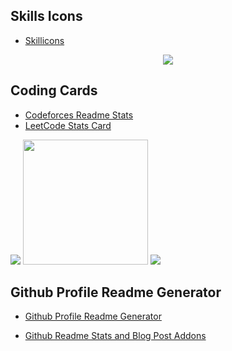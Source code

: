 ## Skills Icons

- [Skillicons](https://github.com/tandpfun/skill-icons#readme)

<p align="center">
  <a href="https://skillicons.dev">
    <img src="https://skillicons.dev/icons?i=git,kubernetes,docker,c,vim" />
  </a>
</p>

## Coding Cards

- [Codeforces Readme Stats](https://codeforces-readme-stats.vercel.app/)
- [LeetCode Stats Card](https://leetcard.jacoblin.cool/)

<img src = "https://codeforces-readme-stats.vercel.app/api/badge?username=mR.sCraPPy">
<img src = "https://leetcard.jacoblin.cool/sumonta056?ttheme=dark&font=Poppins" width = "200px">
<img src = "https://codeforces-readme-stats.vercel.app/api/card?username=mR.sCraPPy&theme=slateorange&disable_animations=false&show_icons=true&force_username=true">


## Github Profile Readme Generator

- [Github Profile Readme Generator](https://rahuldkjain.github.io/gh-profile-readme-generator/)

- [Github Readme Stats and Blog Post Addons](https://rahuldkjain.github.io/gh-profile-readme-generator/addons)